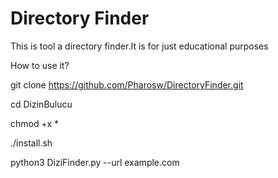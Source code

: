 # Directory Finder
This is tool a directory finder.It is for just educational purposes

How to use it?

git clone https://github.com/Pharosw/DirectoryFinder.git

cd DizinBulucu

chmod +x *

./install.sh

python3 DiziFinder.py --url example.com

